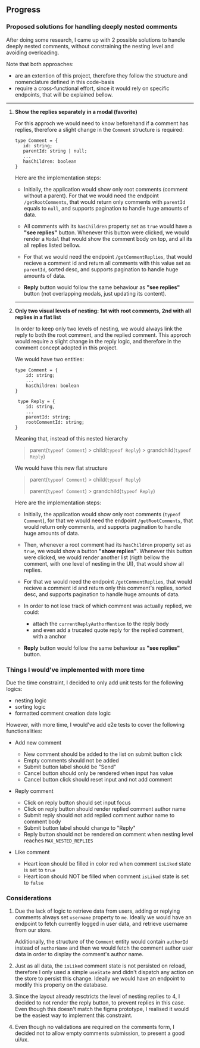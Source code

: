 ## Progress

### Proposed solutions for handling deeply nested comments

After doing some research, I came up with 2 possible solutions to handle deeply nested comments, without constraining the nesting level and avoiding overloading.

Note that both approaches:

- are an extention of this project, therefore they follow the structure and nomenclature defined in this code-basis
- require a cross-functional effort, since it would rely on specific endpoints, that will be explained bellow.

---

1. **Show the replies separately in a modal (favorite)**

   For this approch we would need to know beforehand if a comment has replies, therefore a slight change in the `Comment` structure is required:

   ```
   type Comment = {
      id: string;
      parentId: string | null;
      ...
      hasChildren: boolean
   }
   ```

   Here are the implementation steps:

   - Initially, the application would show only root comments (comment without a parent). For that we would need the endpoint `/getRootComments`, that would return only comments with `parentId` equals to `null`, and supports pagination to handle huge amounts of data.

   - All comments with its `hasChildren` property set as `true` would have a **"see replies"** button. Whenever this button were clicked, we would render a `Modal` that would show the comment body on top, and all its all replies listed bellow.
   - For that we would need the endpoint `/getCommentReplies`, that would recieve a comment id and return all comments with this value set as `parentId`, sorted desc, and supports pagination to handle huge amounts of data.

   - **Reply** button would follow the same behaviour as **"see replies"** button (not overlapping modals, just updating its content).

   ***

2. **Only two visual levels of nesting: 1st with root comments, 2nd with all replies in a flat list**

   In order to keep only two levels of nesting, we would always link the reply to both the root comment, and the replied comment. This approch would require a slight change in the reply logic, and therefore in the comment concept adopted in this project.

   We would have two entities:

   ```
   type Comment = {
       id: string;
       ...
       hasChildren: boolean
   }

    type Reply = {
       id: string,
       ...
       parentId: string;
       rootCommentId: string;
   }
   ```

   Meaning that, instead of this nested hierarchy

   > parent(`typeof Comment`) > child(`typeof Reply`) > grandchild(`typeof Reply`)

   We would have this new flat structure

   > parent(`typeof Comment`) > child(`typeof Reply`)
   >
   > parent(`typeof Comment`) > grandchild(`typeof Reply`)

   Here are the implementation steps:

   - Initially, the application would show only root comments (`typeof Comment`), for that we would need the endpoint `/getRootComments`, that would return only comments, and supports pagination to handle huge amounts of data.

   - Then, whenever a root comment had its `hasChildren` property set as `true`, we would show a button **"show replies"**. Whenever this button were clicked, we would render another list (rigth bellow the comment, with one level of nesting in the UI), that would show all replies.
   - For that we would need the endpoint `/getCommentReplies`, that would recieve a comment id and return only this comment's replies, sorted desc, and supports pagination to handle huge amounts of data.

   - In order to not lose track of which comment was actually replied, we could:

     - attach the `currentReplyAuthorMention` to the reply body
     - and even add a trucated quote reply for the replied comment, with a anchor

   - **Reply** button would follow the same behaviour as **"see replies"** button.

### Things I would've implemented with more time

Due the time constraint, I decided to only add unit tests for the following logics:

- nesting logic
- sorting logic
- formatted comment creation date logic

However, with more time, I would've add e2e tests to cover the following functionalities:

- Add new comment

  - New comment should be added to the list on submit button click
  - Empty comments should not be added
  - Submit button label should be "Send"
  - Cancel button should only be rendered when input has value
  - Cancel button click should reset input and not add comment

- Reply comment

  - Click on reply button should set input focus
  - Click on reply button should render replied comment author name
  - Submit reply should not add replied comment author name to comment body
  - Submit button label should change to "Reply"
  - Reply button should not be rendered on comment when nesting level reaches `MAX_NESTED_REPLIES`

- Like comment
  - Heart icon should be filled in color red when comment `isLiked` state is set to `true`
  - Heart icon should NOT be filled when comment `isLiked` state is set to `false`

### Considerations

1. Due the lack of logic to retrieve data from users, adding or replying comments always set `username` property to `me`. Ideally we would have an endpoint to fetch currently logged in user data, and retrieve username from our store.

   Additionally, the structure of the `Comment` entity would contain `authorId` instead of `authorName` and then we would fetch the comment author user data in order to display the comment's author name.

2. Just as all data, the `isLiked` comment state is not persisted on reload, therefore I only used a simple `useState` and didn't dispatch any action on the store to persist this change. Ideally we would have an endpoint to modify this property on the database.

3. Since the layout already resctricts the level of nesting replies to 4, I decided to not render the reply button, to prevent replies in this case. Even though this doesn't match the figma prototype, I realised it would be the easiest way to implement this constraint.

4. Even though no validations are required on the comments form, I decided not to allow empty comments submission, to present a good ui/ux.
